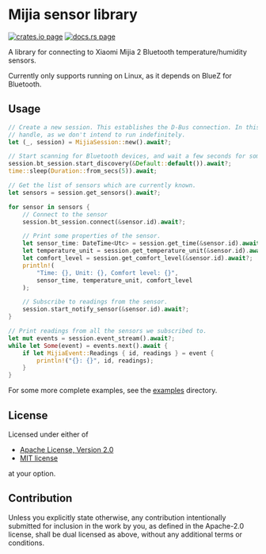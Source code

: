 # Mijia sensor library

[![crates.io page](https://img.shields.io/crates/v/mijia.svg)](https://crates.io/crates/mijia)
[![docs.rs page](https://docs.rs/mijia/badge.svg)](https://docs.rs/mijia)

A library for connecting to Xiaomi Mijia 2 Bluetooth temperature/humidity sensors.

Currently only supports running on Linux, as it depends on BlueZ for Bluetooth.

## Usage

```rust
// Create a new session. This establishes the D-Bus connection. In this case we ignore the join
// handle, as we don't intend to run indefinitely.
let (_, session) = MijiaSession::new().await?;

// Start scanning for Bluetooth devices, and wait a few seconds for some to be discovered.
session.bt_session.start_discovery(&Default::default()).await?;
time::sleep(Duration::from_secs(5)).await;

// Get the list of sensors which are currently known.
let sensors = session.get_sensors().await?;

for sensor in sensors {
    // Connect to the sensor
    session.bt_session.connect(&sensor.id).await?;

    // Print some properties of the sensor.
    let sensor_time: DateTime<Utc> = session.get_time(&sensor.id).await?.into();
    let temperature_unit = session.get_temperature_unit(&sensor.id).await?;
    let comfort_level = session.get_comfort_level(&sensor.id).await?;
    println!(
        "Time: {}, Unit: {}, Comfort level: {}",
        sensor_time, temperature_unit, comfort_level
    );

    // Subscribe to readings from the sensor.
    session.start_notify_sensor(&sensor.id).await?;
}

// Print readings from all the sensors we subscribed to.
let mut events = session.event_stream().await?;
while let Some(event) = events.next().await {
    if let MijiaEvent::Readings { id, readings } = event {
        println!("{}: {}", id, readings);
    }
}
```

For some more complete examples, see the [examples](examples/) directory.

## License

Licensed under either of

- [Apache License, Version 2.0](http://www.apache.org/licenses/LICENSE-2.0)
- [MIT license](http://opensource.org/licenses/MIT)

at your option.

## Contribution

Unless you explicitly state otherwise, any contribution intentionally submitted for inclusion in the
work by you, as defined in the Apache-2.0 license, shall be dual licensed as above, without any
additional terms or conditions.
